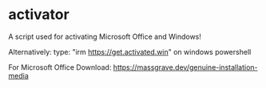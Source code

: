 # activator
A script used for activating Microsoft Office and Windows!


Alternatively: type: "irm https://get.activated.win" on windows powershell

For Microsoft Office Download:
  https://massgrave.dev/genuine-installation-media
